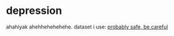 # depression

ahahiyak ahehhehehehehe.
dataset i use: [probably safe, be careful](https://www.kaggle.com/datasets/hopesb/student-depression-dataset/data)
